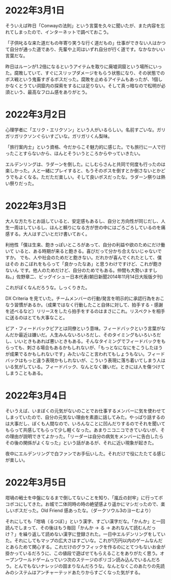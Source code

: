 # 2022年3月1日

そういえば昨日「Conwayの法則」という言葉を久々に聞いたが、また内容を忘れてしまったので、インターネットで調べておこう。

「子供叱るな来た道だもの年寄り笑うな行く道だもの」仕事ができない人はかつて自分が通った道であり、先輩や上司はいずれ自分が行く道です。なかなかいい言葉だな。

昨日はルーンが1.2倍になるというアイテムを取りに廃墟洞窟という場所にいった。腐敗していて、すぐにスリップダメージをもらう状態になり、その状態でのボス戦という鬼畜すぎるボスだった。腐敗を止めるアイテムもあったが、1個しかなくとうてい洞窟内の探索をするには足りない。そして真っ暗なので松明が必須という、最高なフロム感をありがとう。

# 2022年3月2日

心理学者に「エリク・エリクソン」という人がいるらしい。名前すごいな。ガリガリガリクソンぐらいすごいな。ガリガリくん梨味。

「旅行案内士」という資格、今だからこそ魅力的に感じた。でも旅行に一人で行ったことすらないから、ほんとそういうところからやっていきたい。

エルデンリングは、ラダーンを倒した。にしむらさんと共同で何度も行ったのは楽しかった。人と一緒にプレイすると、もうそのボスを倒すとか倒さないとかどうでもよくなる。ただただ楽しい。そして良いボスだったな。ラダーン祭りは熱い祭りだった。

# 2022年3月3日

大人な方たちとお話していると、安定感もあるし、自分と方向性が同じだし、人生一周はしているし、ほんと頼りになる方が世の中にはごろごろしているのを痛感する。大人はすごいとだけ書いておく。

利他性「僕は生来、飽きっぽいところがあって、自分の利益や欲のためにだけ働いて いると、ある時期が来ると飽きる。喜びだって分かち合えないじゃないですか。 でも、人や社会のためだと飽きない。だれかが喜んでくれたとして、僕はその おこぼれをもらって「良かったなあ」と思うわけですけど、これが飽きないん です。他人のためだけど、自分のためでもある。仲間も大勢いますしね。」佐野章二、ビッグイシュー日本代表(朝日新聞2014年11月14日大阪版夕刊)

これがぼくなんだろうな。しっくりきた。

DX Criteria を見ていた。チームメンバーの行動/発言を明示的に承認行為をおこなう習慣があるか。（成果ではなく行動したこと自体に対して、拍手する・感謝を述べるなど）リリースをしたら拍手をするのはまさにこれ。リスペクトを相手に送るのはとても大事なこと。

ピア・フィードバックピアとは同僚という意味。フィードバックという言葉がなんだか最近は嫌いだ。人生みんないろいろだし、そのタイミングもいろいろだし、いいときもあれば悪いときもある。そんなタイミングでフィードバックをもらっても、刺さる場合もあるかもしれないが、「もっとなになにをこうしたほうが成果でるかもしれないです」みたいなこと言われてもしょうもない。フィードバックはもっと違う表現かもしれないが、こういう表現に落ち着いてしまう人はいる気がしている。フィードバック、なんとなく嫌いだ。ときには人を傷つけてしまうこともある。

# 2022年3月4日

そいうえば、いまぼくの元気がないのことでお仕事するメンバーに気を使わせてしまっていたので、自分の元気ない理由を素直に話してみた。やっぱり話するのは大事だし、ぼくも人間なので、いろんなことに凹んだりするのでそれを聞いてもらって共感してもらって少し軽くなった。あまりニコニコできていないが、その理由が説明できてよかった。「リーダーは自分の病気をメンバーに告白したらその後の関係がよくなった」という話があるが、それに近い現象が起きた。

夜中にエルデンリングで白ファンでお手伝いした。それだけで役にたたてる感じが楽しい。

# 2022年3月5日

坩堝の戦士を中盤になるまで倒してないことを知り、「嵐丘の封牢」に行ってボコボコにしてきた。お城で二体同時の時の絶望感より遥かにマシだったので、楽しいボスだった。Old Friend 感あったな。（ダークソウル3のヨーむより）

それにしても「坩堝（るつぼ）」という漢字、すごい漢字だな。「かんか」と一回読んでしまって、その後はもう毎回「かんか → る → あれなんて読むんだっけ？」を繰り返して読めない漢字に登録された。一日中エルデンリングをしていた。それにしてもマップの広大さはすごいな。これが1万円以内のゲームなんだとあらためて関心する。これだけのグラフィックを作るのにとてつもないお金が掛かっているだろうに、この値段で遊ばせてもらえることをありがたく思う。オープンワールドゲームっていつ次のステージのポリゴン読み込んでいるんだろう。とんでもないナレッジの固まりなんだろうな。なんとなくこのあたりの先読みのシステムはアンチャーテッドあたりからすごくなった気がする。


